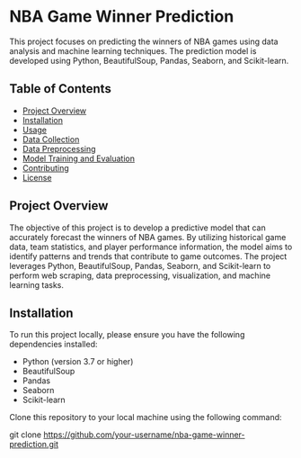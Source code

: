 # NBA Game Winner Prediction

This project focuses on predicting the winners of NBA games using data analysis and machine learning techniques. The prediction model is developed using Python, BeautifulSoup, Pandas, Seaborn, and Scikit-learn.

## Table of Contents

- [Project Overview](#project-overview)
- [Installation](#installation)
- [Usage](#usage)
- [Data Collection](#data-collection)
- [Data Preprocessing](#data-preprocessing)
- [Model Training and Evaluation](#model-training-and-evaluation)
- [Contributing](#contributing)
- [License](#license)

## Project Overview

The objective of this project is to develop a predictive model that can accurately forecast the winners of NBA games. By utilizing historical game data, team statistics, and player performance information, the model aims to identify patterns and trends that contribute to game outcomes. The project leverages Python, BeautifulSoup, Pandas, Seaborn, and Scikit-learn to perform web scraping, data preprocessing, visualization, and machine learning tasks.

## Installation

To run this project locally, please ensure you have the following dependencies installed:

- Python (version 3.7 or higher)
- BeautifulSoup
- Pandas
- Seaborn
- Scikit-learn

Clone this repository to your local machine using the following command:

git clone https://github.com/your-username/nba-game-winner-prediction.git
